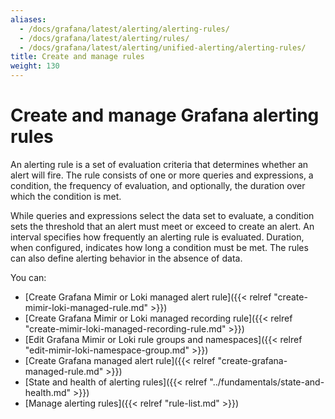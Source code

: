 ```yaml
---
aliases:
  - /docs/grafana/latest/alerting/alerting-rules/
  - /docs/grafana/latest/alerting/rules/
  - /docs/grafana/latest/alerting/unified-alerting/alerting-rules/
title: Create and manage rules
weight: 130
---
```


# Create and manage Grafana alerting rules

An alerting rule is a set of evaluation criteria that determines whether an alert will fire. The rule consists of one or more queries and expressions, a condition, the frequency of evaluation, and optionally, the duration over which the condition is met.

While queries and expressions select the data set to evaluate, a condition sets the threshold that an alert must meet or exceed to create an alert. An interval specifies how frequently an alerting rule is evaluated. Duration, when configured, indicates how long a condition must be met. The rules can also define alerting behavior in the absence of data.

You can:

- [Create Grafana Mimir or Loki managed alert rule]({{< relref "create-mimir-loki-managed-rule.md" >}})
- [Create Grafana Mimir or Loki managed recording rule]({{< relref "create-mimir-loki-managed-recording-rule.md" >}})
- [Edit Grafana Mimir or Loki rule groups and namespaces]({{< relref "edit-mimir-loki-namespace-group.md" >}})
- [Create Grafana managed alert rule]({{< relref "create-grafana-managed-rule.md" >}})
- [State and health of alerting rules]({{< relref "../fundamentals/state-and-health.md" >}})
- [Manage alerting rules]({{< relref "rule-list.md" >}})
